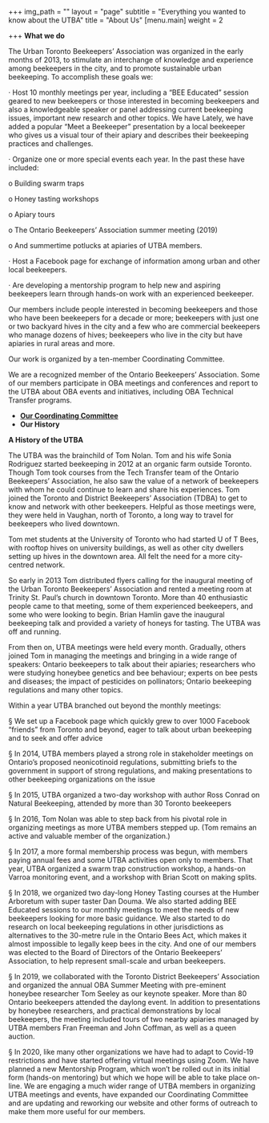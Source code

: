 +++
img_path = ""
layout = "page"
subtitle = "Everything you wanted to know about the UTBA"
title = "About Us"
[menu.main]
weight = 2

+++
**What we do**

The Urban Toronto Beekeepers’ Association was organized in the early months of 2013, to stimulate an interchange of knowledge and experience among beekeepers in the city, and to promote sustainable urban beekeeping. To accomplish these goals we:

· Host 10 monthly meetings per year, including a “BEE Educated” session geared to new beekeepers or those interested in becoming beekeepers and also a knowledgeable speaker or panel addressing current beekeeping issues, important new research and other topics. We have Lately, we have added a popular “Meet a Beekeeper” presentation by a local beekeeper who gives us a visual tour of their apiary and describes their beekeeping practices and challenges.

· Organize one or more special events each year. In the past these have included:

o Building swarm traps

o Honey tasting workshops

o Apiary tours

o The Ontario Beekeepers’ Association summer meeting (2019)

o And summertime potlucks at apiaries of UTBA members.

· Host a Facebook page for exchange of information among urban and other local beekeepers.

· Are developing a mentorship program to help new and aspiring beekeepers learn through hands-on work with an experienced beekeeper.

Our members include people interested in becoming beekeepers and those who have been beekeepers for a decade or more; beekeepers with just one or two backyard hives in the city and a few who are commercial beekeepers who manage dozens of hives; beekeepers who live in the city but have apiaries in rural areas and more.

Our work is organized by a ten-member Coordinating Committee.

We are a recognized member of the Ontario Beekeepers’ Association. Some of our members participate in OBA meetings and conferences and report to the UTBA about OBA events and initiatives, including OBA Technical Transfer programs.

* [**Our Coordinating Committee**](content/coordinating-committee)
* **Our History**

**A History of the UTBA**

The UTBA was the brainchild of Tom Nolan. Tom and his wife Sonia Rodriguez started beekeeping in 2012 at an organic farm outside Toronto. Though Tom took courses from the Tech Transfer team of the Ontario Beekeepers’ Association, he also saw the value of a network of beekeepers with whom he could continue to learn and share his experiences. Tom joined the Toronto and District Beekeepers’ Association (TDBA) to get to know and network with other beekeepers. Helpful as those meetings were, they were held in Vaughan, north of Toronto, a long way to travel for beekeepers who lived downtown.

Tom met students at the University of Toronto who had started U of T Bees, with rooftop hives on university buildings, as well as other city dwellers setting up hives in the downtown area. All felt the need for a more city-centred network.

So early in 2013 Tom distributed flyers calling for the inaugural meeting of the Urban Toronto Beekeepers’ Association and rented a meeting room at Trinity St. Paul’s church in downtown Toronto. More than 40 enthusiastic people came to that meeting, some of them experienced beekeepers, and some who were looking to begin. Brian Hamlin gave the inaugural beekeeping talk and provided a variety of honeys for tasting. The UTBA was off and running.

From then on, UTBA meetings were held every month. Gradually, others joined Tom in managing the meetings and bringing in a wide range of speakers: Ontario beekeepers to talk about their apiaries; researchers who were studying honeybee genetics and bee behaviour; experts on bee pests and diseases; the impact of pesticides on pollinators; Ontario beekeeping regulations and many other topics.

Within a year UTBA branched out beyond the monthly meetings:

§ We set up a Facebook page which quickly grew to over 1000 Facebook “friends” from Toronto and beyond, eager to talk about urban beekeeping and to seek and offer advice

§ In 2014, UTBA members played a strong role in stakeholder meetings on Ontario’s proposed neonicotinoid regulations, submitting briefs to the government in support of strong regulations, and making presentations to other beekeeping organizations on the issue

§ In 2015, UTBA organized a two-day workshop with author Ross Conrad on Natural Beekeeping, attended by more than 30 Toronto beekeepers

§ In 2016, Tom Nolan was able to step back from his pivotal role in organizing meetings as more UTBA members stepped up. (Tom remains an active and valuable member of the organization.)

§ In 2017, a more formal membership process was begun, with members paying annual fees and some UTBA activities open only to members. That year, UTBA organized a swarm trap construction workshop, a hands-on Varroa monitoring event, and a workshop with Brian Scott on making splits.

§ In 2018, we organized two day-long Honey Tasting courses at the Humber Arboretum with super taster Dan Douma. We also started adding BEE Educated sessions to our monthly meetings to meet the needs of new beekeepers looking for more basic guidance. We also started to do research on local beekeeping regulations in other jurisdictions as alternatives to the 30-metre rule in the Ontario Bees Act, which makes it almost impossible to legally keep bees in the city. And one of our members was elected to the Board of Directors of the Ontario Beekeepers’ Association, to help represent small-scale and urban beekeepers.

§ In 2019, we collaborated with the Toronto District Beekeepers’ Association and organized the annual OBA Summer Meeting with pre-eminent honeybee researcher Tom Seeley as our keynote speaker. More than 80 Ontario beekeepers attended the daylong event. In addition to presentations by honeybee researchers, and practical demonstrations by local beekeepers, the meeting included tours of two nearby apiaries managed by UTBA members Fran Freeman and John Coffman, as well as a queen auction.

§ In 2020, like many other organizations we have had to adapt to Covid-19 restrictions and have started offering virtual meetings using Zoom. We have planned a new Mentorship Program, which won’t be rolled out in its initial form (hands-on mentoring) but which we hope will be able to take place on-line. We are engaging a much wider range of UTBA members in organizing UTBA meetings and events, have expanded our Coordinating Committee and are updating and reworking our website and other forms of outreach to make them more useful for our members.